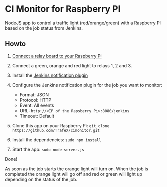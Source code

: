 CI Monitor for Raspberry PI
===========================

NodeJS app to control a traffic light (red/orange/green) with a Raspberry PI based on the job status from Jenkins.

Howto
-----

1. [Connect a relay board to your Raspberry Pi](https://www.trafex.nl/2014/08/25/connect-a-relay-board-to-your-raspberry-pi/)
2. Connect a green, orange and red light to relays 1, 2 and 3.
3. Install the [Jenkins notification plugin](https://wiki.jenkins-ci.org/display/JENKINS/Notification+Plugin)
4. Configure the Jenkins notification plugin for the job you want to monitor:
    * Format: JSON
    * Protocol: HTTP
    * Event: All events
    * URL: `http://<IP of the Rapsberry Pi>:8080/jenkins`
    * Timeout: Default

5. Clone this app on your Raspberry Pi: `git clone https://github.com/TrafeX/cimonitor.git`
6. Install the dependencies: `sudo npm install`
7. Start the app: `sudo node server.js`

Done!

As soon as the job starts the orange light will turn on.
When the job is completed the orange light will go off and red or green will light up depending on the status of the job.
